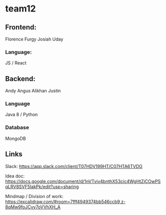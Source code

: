 # team12

## Frontend:
Florence
Furgy
Josiah
Uday

### Language:
JS / React

## Backend:
Andy
Angus
Alikhan
Justin

### Language
Java 8 / Python

### Database
MongoDB

## Links
Slack: https://app.slack.com/client/T07HDV199HT/C07HTA6TVDG

Idea doc: https://docs.google.com/document/d/1nVTviv4bnthX53cic4WgHtZjCOwPSqLRV8SVF5IakPk/edit?usp=sharing

Mindmap / Division of work: https://excalidraw.com/#room=7fff4949374bb546ccb9,z-8qMw9foJCvy7oVVhXH_A
